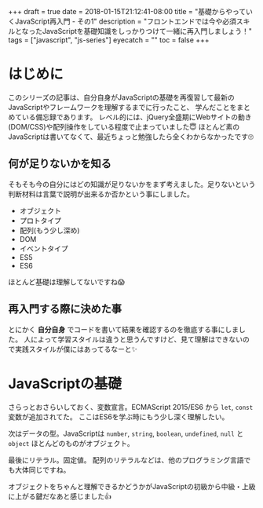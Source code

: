 +++
draft = true
date = 2018-01-15T21:12:41-08:00
title = "基礎からやっていくJavaScript再入門 - その1"
description = "フロントエンドでは今や必須スキルとなったJavaScriptを基礎知識をしっかりつけて一緒に再入門しましょう！"
tags = ["javascript", "js-series"]
eyecatch = ""
toc = false
+++

# はじめに
このシリーズの記事は、自分自身がJavaScriptの基礎を再復習して最新のJavaScriptやフレームワークを理解するまでに行ったこと、
学んだことをまとめている備忘録であります。
レベル的には、jQuery全盛期にWebサイトの動き(DOM/CSS)や配列操作をしている程度で止まっていました😇
ほとんど素のJavaScriptは書いてなくて、最近ちょっと勉強したら全くわからなかったです🙄

## 何が足りないかを知る
そもそも今の自分にはどの知識が足りないかをまず考えました。足りないという判断材料は言葉で説明が出来るか否かという事にしました。

- オブジェクト
- プロトタイプ
- 配列(もう少し深め)
- DOM
- イベントタイプ
- ES5
- ES6

ほとんど基礎は理解してないですね😱

## 再入門する際に決めた事
とにかく **自分自身** でコードを書いて結果を確認するのを徹底する事にしました。
人によって学習スタイルは違うと思うんですけど、見て理解はできないので実践スタイルが僕にはあってるなーと✨

# JavaScriptの基礎
さらっとおさらいしておく、変数宣言。ECMAScript 2015/ES6 から `let`, `const` 変数が追加されてた。
ここはES6を学ぶ時にもう少し深く理解したい。

<script async src="//jsfiddle.net/nismit/1esatv6j/embed/js,result/"></script>

次はデータの型。JavaScriptは `number`, `string`, `boolean`, `undefined`, `null` と `object`
ほとんどのものがオブジェクト。

<script async src="//jsfiddle.net/nismit/b7hzohd0/embed/js,result/"></script>

最後にリテラル。固定値。
配列のリテラルなどは、他のプログラミング言語でも大体同じですね。

<script async src="//jsfiddle.net/nismit/5cyad3eo/embed/js/"></script>


オブジェクトをちゃんと理解できるかどうかがJavaScriptの初級から中級・上級に上がる鍵だなあと感じました👍
